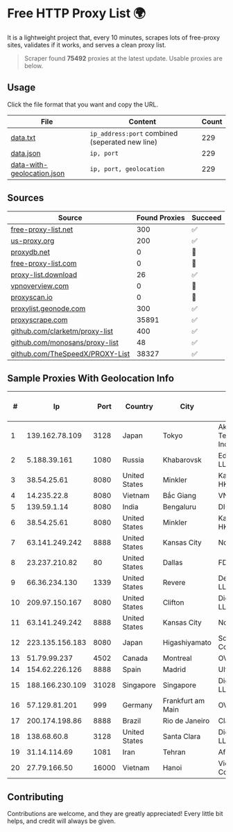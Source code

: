 
# Free HTTP Proxy List 🌍

It is a lightweight project that, every 10 minutes, scrapes lots of free-proxy sites, validates if it works, and serves a clean proxy list.


> Scraper found **75492** proxies at the latest update. Usable proxies are below.

## Usage

Click the file format that you want and copy the URL.


|File|Content|Count|
|----|-------|-----|
|[data.txt](https://raw.githubusercontent.com/themiralay/Proxy-List-World/master/data.txt)|`ip_address:port` combined (seperated new line)|229|
|[data.json](https://raw.githubusercontent.com/themiralay/Proxy-List-World/master/data.json)|`ip, port`|229|
|[data-with-geolocation.json](https://raw.githubusercontent.com/themiralay/Proxy-List-World/master/data-with-geolocation.json)|`ip, port, geolocation`|229|

## Sources

|Source|Found Proxies|Succeed|
|------|-------------|-------|
|[free-proxy-list.net](https://free-proxy-list.net)|300|✅|
|[us-proxy.org](https://www.us-proxy.org)|200|✅|
|[proxydb.net](http://proxydb.net)|0|🚫|
|[free-proxy-list.com](https://free-proxy-list.com/?page=&port=&type%5B%5D=http&type%5B%5D=https&up_time=0&search=Search)|0|🚫|
|[proxy-list.download](https://www.proxy-list.download/HTTP)|26|✅|
|[vpnoverview.com](https://vpnoverview.com/privacy/anonymous-browsing/free-proxy-servers)|0|🚫|
|[proxyscan.io](https://www.proxyscan.io)|0|🚫|
|[proxylist.geonode.com](https://proxylist.geonode.com/api/proxy-list?limit=300&page=1&sort_by=lastChecked&sort_type=desc&protocols=http,https)|300|✅|
|[proxyscrape.com](https://api.proxyscrape.com/v2/?request=displayproxies&protocol=http&timeout=10000&country=all&ssl=all&anonymity=all)|35891|✅|
|[github.com/clarketm/proxy-list](https://raw.githubusercontent.com/clarketm/proxy-list/master/proxy-list-raw.txt)|400|✅|
|[github.com/monosans/proxy-list](https://raw.githubusercontent.com/monosans/proxy-list/main/proxies/http.txt)|48|✅|
|[github.com/TheSpeedX/PROXY-List](https://raw.githubusercontent.com/TheSpeedX/PROXY-List/master/http.txt)|38327|✅|


## Sample Proxies With Geolocation Info

|#|Ip|Port|Country|City|Internet Service Provider|
|-|--|----|-------|----|-------------------------|
|1|139.162.78.109|3128|Japan|Tokyo|Akamai Technologies, Inc.|
|2|5.188.39.161|1080|Russia|Khabarovsk|EdgeCenter LLC|
|3|38.54.25.61|8080|United States|Minkler|Kaopu Cloud HK Limited|
|4|14.235.22.8|8080|Vietnam|Bắc Giang|VNPT|
|5|139.59.1.14|8080|India|Bengaluru|DIGITALOCEAN|
|6|38.54.25.61|8080|United States|Minkler|Kaopu Cloud HK Limited|
|7|63.141.249.242|8888|United States|Kansas City|Nocix, LLC|
|8|23.237.210.82|80|United States|Dallas|FDCservers.net|
|9|66.36.234.130|1339|United States|Revere|DediOutlet, LLC|
|10|209.97.150.167|8080|United States|Clifton|DigitalOcean, LLC|
|11|63.141.249.242|8888|United States|Kansas City|Nocix, LLC|
|12|223.135.156.183|8080|Japan|Higashiyamato|So-net Corporation|
|13|51.79.99.237|4502|Canada|Montreal|OVH SAS|
|14|154.62.226.126|8888|Spain|Madrid|Ultahost, Inc.|
|15|188.166.230.109|31028|Singapore|Singapore|DigitalOcean, LLC|
|16|57.129.81.201|999|Germany|Frankfurt am Main|OVH SAS|
|17|200.174.198.86|8888|Brazil|Rio de Janeiro|Claro S.A|
|18|138.68.60.8|3128|United States|Santa Clara|DigitalOcean, LLC|
|19|31.14.114.69|1081|Iran|Tehran|Afranet Co|
|20|27.79.166.50|16000|Vietnam|Hanoi|Viettel Corporation|



## Contributing

Contributions are welcome, and they are greatly appreciated! Every
little bit helps, and credit will always be given.

